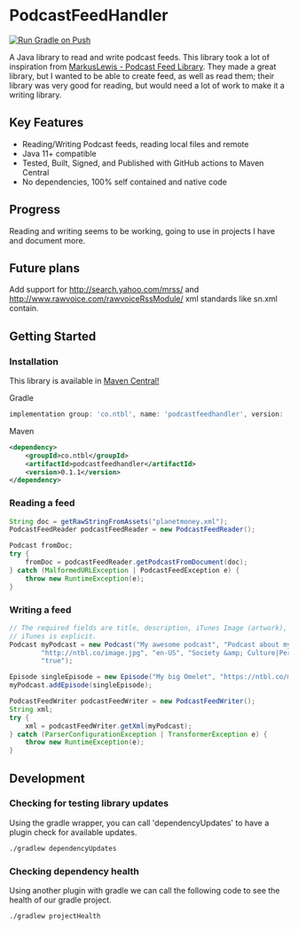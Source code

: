 # PodcastFeedHandler
[![Run Gradle on Push](https://github.com/daberkow/PodcastFeedHandler/actions/workflows/test.yml/badge.svg)](https://github.com/daberkow/PodcastFeedHandler/actions/workflows/test.yml)

A Java library to read and write podcast feeds. This library took a lot of inspiration from [MarkusLewis - Podcast Feed Library](https://github.com/MarkusLewis/Podcast-Feed-Library). They made a great library, but I wanted to be able to create feed, as well as read them; their library was very good for reading, but would need a lot of work to make it a writing library.

## Key Features
* Reading/Writing Podcast feeds, reading local files and remote
* Java 11+ compatible
* Tested, Built, Signed, and Published with GitHub actions to Maven Central
* No dependencies, 100% self contained and native code

## Progress
Reading and writing seems to be working, going to use in projects I have and document more.

## Future plans
Add support for http://search.yahoo.com/mrss/ and http://www.rawvoice.com/rawvoiceRssModule/ xml standards like sn.xml
contain.

## Getting Started
### Installation

This library is available in [Maven Central!](https://mvnrepository.com/artifact/co.ntbl/podcastfeedhandler)

Gradle
``` groovy
implementation group: 'co.ntbl', name: 'podcastfeedhandler', version: '0.1.1'
```

Maven
``` xml
<dependency>
    <groupId>co.ntbl</groupId>
    <artifactId>podcastfeedhandler</artifactId>
    <version>0.1.1</version>
</dependency>
```

### Reading a feed

``` java
String doc = getRawStringFromAssets("planetmoney.xml");
PodcastFeedReader podcastFeedReader = new PodcastFeedReader();

Podcast fromDoc;
try {
    fromDoc = podcastFeedReader.getPodcastFromDocument(doc);
} catch (MalformedURLException | PodcastFeedException e) {
    throw new RuntimeException(e);
}
```

### Writing a feed

``` java
// The required fields are title, description, iTunes Image (artwork), language, iTunes categories,
// iTunes is explicit.
Podcast myPodcast = new Podcast("My awesome podcast", "Podcast about my breakfast",
        "http://ntbl.co/image.jpg", "en-US", "Society &amp; Culture|Personal Journals",
        "true");

Episode singleEpisode = new Episode("My big Omelet", "https://ntbl.co/media/1.mp3", 9234751L, "audio/mpeg");
myPodcast.addEpisode(singleEpisode);

PodcastFeedWriter podcastFeedWriter = new PodcastFeedWriter();
String xml;
try {
    xml = podcastFeedWriter.getXml(myPodcast);
} catch (ParserConfigurationException | TransformerException e) {
    throw new RuntimeException(e);
}
```

## Development

### Checking for testing library updates

Using the gradle wrapper, you can call 'dependencyUpdates' to have a plugin check for available updates.
``` bash
./gradlew dependencyUpdates
```

### Checking dependency health

Using another plugin with gradle we can call the following code to see the health of our gradle project.
``` bash
./gradlew projectHealth
```
